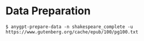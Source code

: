 # Data Preparation

```shell
$ anygpt-prepare-data -n shakespeare_complete -u https://www.gutenberg.org/cache/epub/100/pg100.txt
```